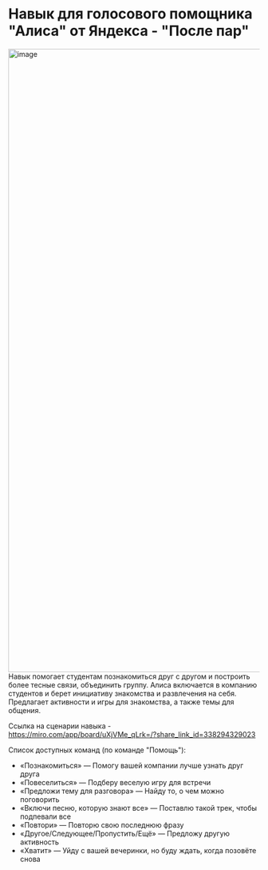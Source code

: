 # Навык для голосового помощника "Алиса" от Яндекса - "После пар"
<img width="1246" alt="image" src="https://user-images.githubusercontent.com/51087816/225142762-e0b24280-88b7-4102-bc0c-600fd457783c.png">
Навык помогает студентам познакомиться друг с другом и построить более тесные связи, объединить группу. Алиса включается в компанию студентов и берет инициативу знакомства и развлечения на себя. Предлагает активности и игры для знакомства, а также темы для общения.

Ссылка на сценарии навыка - https://miro.com/app/board/uXjVMe_qLrk=/?share_link_id=338294329023

Список доступных команд (по команде "Помощь"):
- «Познакомиться» — Помогу вашей компании лучше узнать друг друга
- «Повеселиться» — Подберу веселую игру для встречи
- «Предложи тему для разговора» — Найду то, о чем можно поговорить
- «Включи песню, которую знают все» — Поставлю такой трек, чтобы подпевали все
- «Повтори» — Повторю свою последнюю фразу
- «Другое/Следующее/Пропустить/Ещё» — Предложу другую активность
- «Хватит» — Уйду с вашей вечеринки, но буду ждать, когда позовёте снова
